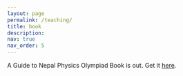 ```yaml
---
layout: page
permalink: /teaching/
title: book
description: 
nav: true
nav_order: 5
---
```


A Guide to Nepal Physics Olympiad Book is out. Get it [here](https://github.com/nkalauni/physics-olympiad-book).
